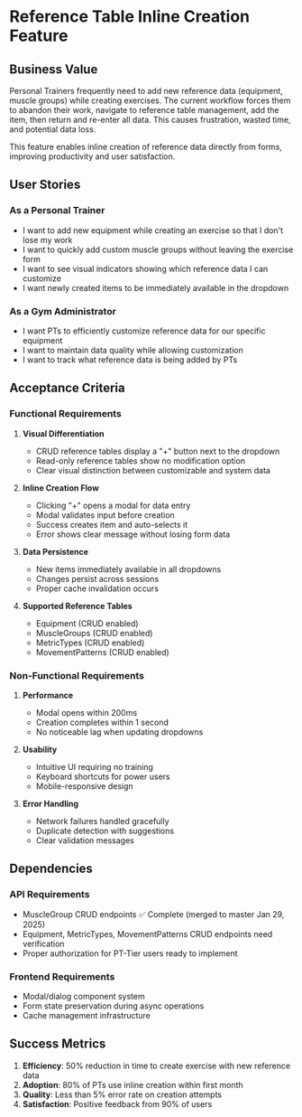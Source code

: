 # Reference Table Inline Creation Feature

## Business Value

Personal Trainers frequently need to add new reference data (equipment, muscle groups) while creating exercises. The current workflow forces them to abandon their work, navigate to reference table management, add the item, then return and re-enter all data. This causes frustration, wasted time, and potential data loss.

This feature enables inline creation of reference data directly from forms, improving productivity and user satisfaction.

## User Stories

### As a Personal Trainer
- I want to add new equipment while creating an exercise so that I don't lose my work
- I want to quickly add custom muscle groups without leaving the exercise form
- I want to see visual indicators showing which reference data I can customize
- I want newly created items to be immediately available in the dropdown

### As a Gym Administrator  
- I want PTs to efficiently customize reference data for our specific equipment
- I want to maintain data quality while allowing customization
- I want to track what reference data is being added by PTs

## Acceptance Criteria

### Functional Requirements
1. **Visual Differentiation**
   - CRUD reference tables display a "+" button next to the dropdown
   - Read-only reference tables show no modification option
   - Clear visual distinction between customizable and system data

2. **Inline Creation Flow**
   - Clicking "+" opens a modal for data entry
   - Modal validates input before creation
   - Success creates item and auto-selects it
   - Error shows clear message without losing form data

3. **Data Persistence**
   - New items immediately available in all dropdowns
   - Changes persist across sessions
   - Proper cache invalidation occurs

4. **Supported Reference Tables**
   - Equipment (CRUD enabled)
   - MuscleGroups (CRUD enabled)
   - MetricTypes (CRUD enabled)  
   - MovementPatterns (CRUD enabled)

### Non-Functional Requirements
1. **Performance**
   - Modal opens within 200ms
   - Creation completes within 1 second
   - No noticeable lag when updating dropdowns

2. **Usability**
   - Intuitive UI requiring no training
   - Keyboard shortcuts for power users
   - Mobile-responsive design

3. **Error Handling**
   - Network failures handled gracefully
   - Duplicate detection with suggestions
   - Clear validation messages

## Dependencies

### API Requirements
- MuscleGroup CRUD endpoints ✅ Complete (merged to master Jan 29, 2025)
- Equipment, MetricTypes, MovementPatterns CRUD endpoints need verification
- Proper authorization for PT-Tier users ready to implement

### Frontend Requirements
- Modal/dialog component system
- Form state preservation during async operations
- Cache management infrastructure

## Success Metrics

1. **Efficiency**: 50% reduction in time to create exercise with new reference data
2. **Adoption**: 80% of PTs use inline creation within first month
3. **Quality**: Less than 5% error rate on creation attempts
4. **Satisfaction**: Positive feedback from 90% of users